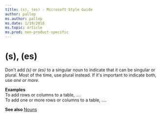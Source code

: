 ```yaml
---
title: (s), (es) - Microsoft Style Guide
author: pallep
ms.author: pallep
ms.date: 1/19/2018
ms.topic: article
ms.prod: non-product-specific
---
```


# (s), (es)

Don't add *(s)* or *(es)*
to a singular noun to indicate that it can be singular or plural. Most
of the time, use plural instead. If it's important to indicate both, use
*one or more*.

**Examples**  
To add rows or columns to a table, ....   
To add one or more rows or columns to a table, ....

**See also**  [Nouns](../../grammar/nouns-pronouns.md)
